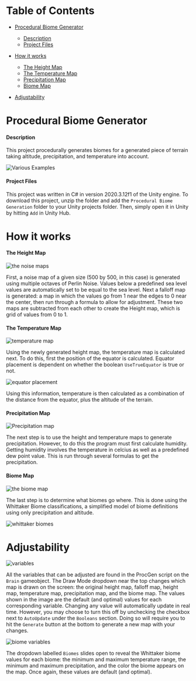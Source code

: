 # Table of Contents

- [Procedural Biome Generator](#procedural-biome-generator)
 
     - [Description](#description)
     - [Project Files](#project-files)
- [How it works](#how-it-works)

     - [The Height Map](#the-height-map)
     - [The Temperature Map](#the-temperature-map)
     - [Precipitation Map](#precipitation-map)
     - [Biome Map](#biome-map)
- [Adjustability](#adjustability)



# Procedural Biome Generator

#### Description

This project procedurally generates biomes for a generated piece of terrain taking altitude, precipitation, and temperature into account. 

![Various Examples](https://cdn.discordapp.com/attachments/690652979036028929/872971883149160458/examples.png)

#### Project Files
This project was written in C# in version 2020.3.12f1 of the Unity engine. To download this project, unzip the folder and add the `Procedural Biome Generation` folder to
your Unity projects folder. Then, simply open it in Unity by hitting `Add` in Unity Hub.

# How it works
#### The Height Map
![the noise maps](https://cdn.discordapp.com/attachments/690652979036028929/872975048196112474/heightmap.png)

First, a noise map of a given size (500 by 500, in this case) is generated using 
multiple octaves of Perlin Noise. Values below a predefined sea level values are 
automatically set to be equal to the sea level. Next a falloff map is generated: a map in which the
values go from 1 near the edges to 0 near the center, then run through a formula 
to allow for adjustment. These two maps are subtracted from 
each other to create the Height map, which is grid of values from 0 to 1. 

#### The Temperature Map
![temperature map](https://cdn.discordapp.com/attachments/690652979036028929/872979046248632360/unknown.png)

Using the newly generated height map, the temperature map is calculated next. To do this, first the position of the equator is calculated. Equator placement is dependent on whether the boolean `UseTrueEquator` is true or not. 

![equator placement](https://cdn.discordapp.com/attachments/690652979036028929/872978640365834280/equator.png)

Using this information, temperature is then calculated as a combination of the distance from the equator, plus the altitude of the terrain. 

#### Precipitation Map
![Precipitation map](https://cdn.discordapp.com/attachments/690652979036028929/872979775927484487/unknown.png)

The next step is to use the height and temperature maps to generate precipitation. However, to do this the program must first calculate humidity. Getting humidity involves the temperature in celcius as well as a predefined dew point value. This is run through several formulas to get the precipitation. 

#### Biome Map
![the biome map](https://cdn.discordapp.com/attachments/690652979036028929/872981297985892392/unknown.png)

The last step is to determine what biomes go where. This is done using the Whittaker Biome classifications, a simplified model of biome definitions using only precipitation and altitude. 

![whittaker biomes](https://upload.wikimedia.org/wikipedia/commons/thumb/6/68/Climate_influence_on_terrestrial_biome.svg/1024px-Climate_influence_on_terrestrial_biome.svg.png)

# Adjustability
![variables](https://cdn.discordapp.com/attachments/690652979036028929/872982857755287572/unknown.png)

All the variables that can be adjusted are found in the ProcGen script on the `Brain` gameobject. The Draw Mode dropdown near the top changes which map is drawn on the screen: the original height map, falloff map, height map, temperature map, precipitation map, and the biome map. The values shown in the image are the default (and optimal) values for each corresponding variable. Changing any value will automatically update in real time. However, you may choose to turn this off by unchecking the checkbox next to `AutoUpdate` under the `Booleans` section. Doing so will require you to hit the `Generate` button at the bottom to generate a new map with your changes. 

![biome variables](https://cdn.discordapp.com/attachments/690652979036028929/872985040500453376/unknown.png)

The dropdown labelled `Biomes` slides open to reveal the Whittaker biome values for each biome: the minimum and maximum temperature range, the minimum and maximum precipitation, and the color the biome appears on the map. Once again, these values are default (and optimal). 
